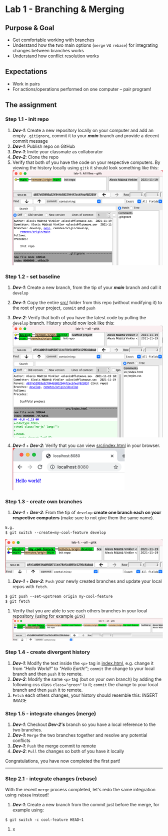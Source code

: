 # Lab 1 - Branching & Merging

## Purpose & Goal
- Get comfortable working with branches
- Understand how the two main options (`merge` vs `rebase`) for integrating changes between branches works
- Understand how conflict resolution works

## Expectations
- Work in pairs
- For actions/operations performed on one computer – pair program!

## The assignment
### Step 1.1 - init repo
1. **_Dev-1_**: Create a new repository locally on your computer and add an empty `.gitignore`, commit it to your *__main__* branch and provide a decent commit message
1. **_Dev-1_**: Publish repo on GitHub
1. **_Dev-1_**: Invite your classmate as collaborator
1. **_Dev-2_**: Clone the repo
1. Verify that both of you have the code on your respective computers. By viewing the history locally using `gitk` it should look something like this:
![Init repo](./docs/init-repo.png)

### Step 1.2 - set baseline
1. **_Dev-1_**: Create a new branch, from the tip of your __*main*__ branch and call it `develop`
1. **_Dev-1_**: Copy the entire [src/](./src) folder from this repo (without modifying it) to the root of your project, `commit` and `push`
1. **_Dev-2_**: Verify that both of you have the latest code by pulling the `develop` branch. History should now look like this:
![Baseline](./docs/baseline.png)

1. **_Dev-1_** + **_Dev-2_**: Verify that you can view [src/index.html](./src/index.html) in your browser.
![Hello World](./docs/hello-world.png)

### Step 1.3 - create own branches
1. **_Dev-1_** + **_Dev-2_**: From the tip of `develop` **create one branch each on your respective computers** (make sure to not give them the same name).
```
E.g.
$ git switch --create=my-cool-feature develop
```
![History 1](./docs/history-1.png)

1. **_Dev-1_** + **_Dev-2_**: `Push` your newly created branches and update your local repos with `fetch`.
```
$ git push --set-upstream origin my-cool-feature
$ git fetch
```
1. Verify that you are able to see each others branches in your local repository (using for example `gitk`)
![History 2](./docs/history-2.png)

### Step 1.4 - create divergent history
1. **_Dev-1_**: Modify the text inside the `<p>` tag in [index.html](./index.html), e.g. change it from _"Hello World!"_ to _"Hello Earth!"_; `commit` the change to your local branch and then `push` it to remote.
1. **_Dev-2_**: Modify the same `<p>` tag (but on your own branch) by adding the following css class `class="green"` to it; `commit` the change to your local branch and then `push` it to remote.
1. `Fetch` each others changes, your history should resemble this: INSERT IMAGE

### Step 1.5 - integrate changes (merge)
1. **_Dev-1_**: Checkout **_Dev-2's_** branch so you have a local reference to the two branches.
1. **_Dev-1_**: `Merge` the two branches together and resolve any potential conflicts
1. **_Dev-1_**: `Push` the merge commit to remote
1. **_Dev-2_**: `Pull` the changes so both of you have it locally

Congratulations, you have now completed the first part!

---

### Step 2.1 - integrate changes (rebase)
With the recent `merge` process completed, let's redo the same integration using `rebase` instead!
1. **_Dev-1_**: Create a new branch from the commit just before the merge, for example using:
```
$ git switch -c cool-feature HEAD~1
```
1. x
